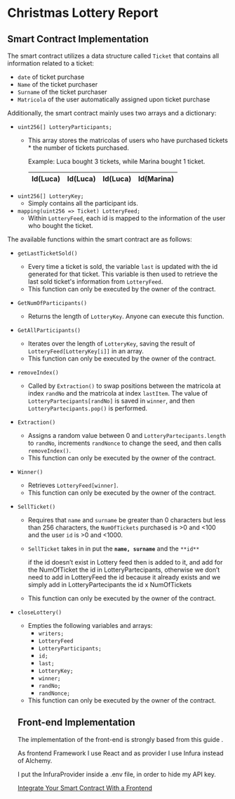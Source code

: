 # Christmas Lottery Report

## Smart Contract Implementation

The smart contract utilizes a data structure called `Ticket` that contains all information related to a ticket:

- `date` of ticket purchase
- `Name` of the ticket purchaser
- `Surname` of the ticket purchaser
- `Matricola` of the user automatically assigned upon ticket purchase

Additionally, the smart contract mainly uses two arrays and a dictionary:

- `uint256[] LotteryParticipants;`
    - This array stores the matricolas of users who have purchased tickets * the number of tickets purchased.
        
        Example: Luca bought 3 tickets, while Marina bought 1 ticket.
        
        | Id(Luca) | Id(Luca) | Id(Luca) | Id(Marina) |
        | --- | --- | --- | --- |
- `uint256[] LotteryKey;`
    - Simply contains all the participant ids.
- `mapping(uint256 => Ticket) LotteryFeed;`
    - Within `LotteryFeed`, each id is mapped to the information of the user who bought the ticket.

The available functions within the smart contract are as follows:

- `getLastTicketSold()`
    - Every time a ticket is sold, the variable `last` is updated with the id generated for that ticket. This variable is then used to retrieve the last sold ticket's information from `LotteryFeed`.
    - This function can only be executed by the owner of the contract.
- `GetNumOfParticipants()`
    - Returns the length of `LotteryKey`. Anyone can execute this function.
- `GetAllParticipants()`
    - Iterates over the length of `LotteryKey`, saving the result of `LotteryFeed[LotteryKey[i]]` in an array.
    - This function can only be executed by the owner of the contract.
- `removeIndex()`
    - Called by `Extraction()` to swap positions between the matricola at index `randNo` and the matricola at index `lastItem`. The value of `LotteryPartecipants[randNo]` is saved in `winner`, and then `LotteryPartecipants.pop()` is performed.
- `Extraction()`
    - Assigns a random value between 0 and `LotteryPartecipants.length` to `randNo`, increments `randNonce` to change the seed, and then calls `removeIndex()`.
    - This function can only be executed by the owner of the contract.
- `Winner()`
    - Retrieves `LotteryFeed[winner]`.
    - This function can only be executed by the owner of the contract.
- `SellTicket()`
    - Requires that `name` and `surname` be greater than 0 characters but less than 256 characters, the `NumOfTickets` purchased is >0 and <100 and the user `id` is >0 and <1000.
    - `SellTicket` takes in in put the **`name, surname`** and the `**id**`
        
        if the id doesn’t exist in Lottery feed then is added to it, and add for the NumOfTicket the id in LotteryPartecipants, otherwise we don’t need to add in LotteryFeed the id because it already exists and we simply add in LotteryPartecipants the id x NumOfTickets
        
    - This function can only be executed by the owner of the contract.
- `closeLottery()`
    - Empties the following variables and arrays:
        - `writers;`
        - `LotteryFeed`
        - `LotteryParticipants;`
        - `id;`
        - `last;`
        - `LotteryKey;`
        - `winner;`
        - `randNo;`
        - `randNonce;`
    - This function can only be executed by the owner of the contract.
    
    ## Front-end Implementation
    
    The implementation of the front-end is strongly based from this guide .
    
    As frontend Framework I use React and as provider I use Infura instead of Alchemy.
    
    I put the InfuraProvider inside a .env file, in order to hide my API key.
    
    [Integrate Your Smart Contract With a Frontend](https://www.web3.university/tracks/create-a-smart-contract/integrate-your-smart-contract-with-a-frontend)
